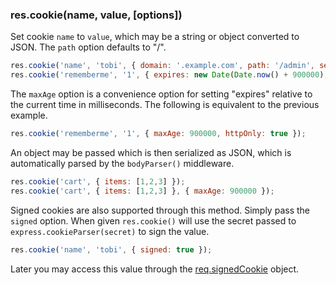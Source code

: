 <h3 id='res.cookie'>res.cookie(name, value, [options])</h3>

Set cookie `name` to `value`, which may be a string or object converted to JSON. The `path`
option defaults to "/".

```js
res.cookie('name', 'tobi', { domain: '.example.com', path: '/admin', secure: true });
res.cookie('rememberme', '1', { expires: new Date(Date.now() + 900000), httpOnly: true });
```

The `maxAge` option is a convenience option for setting "expires"
relative to the current time in milliseconds. The following is equivalent to
the previous example.

```js
res.cookie('rememberme', '1', { maxAge: 900000, httpOnly: true });
```

An object may be passed which is then serialized as JSON, which is
automatically parsed by the `bodyParser()` middleware.

```js
res.cookie('cart', { items: [1,2,3] });
res.cookie('cart', { items: [1,2,3] }, { maxAge: 900000 });
```

Signed cookies are also supported through this method. Simply
pass the `signed` option. When given `res.cookie()`
will use the secret passed to `express.cookieParser(secret)`
to sign the value.

```js
res.cookie('name', 'tobi', { signed: true });
```

Later you may access this value through the <a href="#req.signedCookies">req.signedCookie</a>
object.
